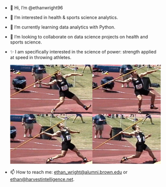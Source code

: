 - 👋 Hi, I’m @ethanwright96
- 👀 I’m interested in health & sports science analytics.
- 🌱 I’m currently learning data analytics with Python. 
- 💞️ I’m looking to collaborate on data science projects on health and sports science.
- ✨ I am specifically interested in the science of power: strength applied at speed in throwing athletes.

  ![alt](rich_block_javelin.png)

- 📫 How to reach me: ethan_wright@alumni.brown.edu or ethan@harvestintelligence.net.

<!---
ethanwright96/ethanwright96 is a ✨ special ✨ repository because its `README.md` (this file) appears on your GitHub profile.
You can click the Preview link to take a look at your changes.
--->
